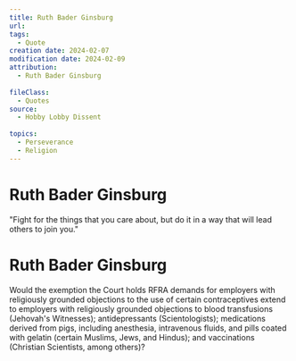 ```yaml
---
title: Ruth Bader Ginsburg
url: 
tags:
  - Quote
creation date: 2024-02-07
modification date: 2024-02-09
attribution:
  - Ruth Bader Ginsburg
 
fileClass:
  - Quotes
source:
  - Hobby Lobby Dissent
 
topics:
  - Perseverance
  - Religion
---
```


# Ruth Bader Ginsburg

 "Fight for the things that you care about, but do it in a way that will lead others to join you."

# Ruth Bader Ginsburg

Would the exemption the Court holds RFRA demands for employers with religiously grounded objections to the use of certain contraceptives extend to employers with religiously grounded objections to blood transfusions (Jehovah's Witnesses); antidepressants (Scientologists); medications derived from pigs, including anesthesia, intravenous fluids, and pills coated with gelatin (certain Muslims, Jews, and Hindus); and vaccinations (Christian Scientists, among others)?
